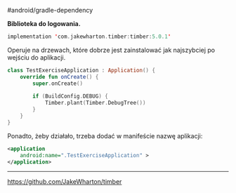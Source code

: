 #android/gradle-dependency 

**Biblioteka do logowania.**

```kotlin
implementation 'com.jakewharton.timber:timber:5.0.1'
```

Operuje na drzewach, które dobrze jest zainstalować jak najszybciej po wejściu do aplikacji.

```kotlin
class TestExerciseApplication : Application() {  
    override fun onCreate() {  
        super.onCreate()  
  
        if (BuildConfig.DEBUG) {  
            Timber.plant(Timber.DebugTree())  
        }  
    }  
}
```

Ponadto, żeby działało, trzeba dodać w manifeście nazwę aplikacji:

```xml
<application  
    android:name=".TestExerciseApplication" >
</application>
```

---
https://github.com/JakeWharton/timber